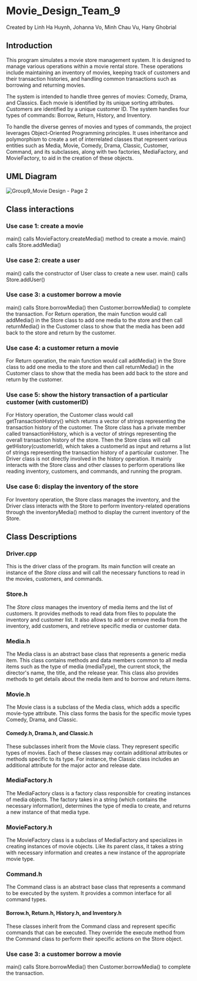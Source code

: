 # Movie_Design_Team_9
Created by Linh Ha Huynh, Johanna Vo, Minh Chau Vu, Hany Ghobrial
## Introduction
This program simulates a movie store management system. It is designed to manage various operations within a movie rental store. These operations include maintaining an inventory of movies, keeping track of customers and their transaction histories, and handling common transactions such as borrowing and returning movies. 

The system is intended to handle three genres of movies: Comedy, Drama, and Classics. Each movie is identified by its unique sorting attributes. Customers are identified by a unique customer ID. The system handles four types of commands: Borrow, Return, History, and Inventory. 

To handle the diverse genres of movies and types of commands, the project leverages Object-Oriented Programming principles. It uses inheritance and polymorphism to create a set of interrelated classes that represent various entities such as Media, Movie, Comedy, Drama, Classic, Customer, Command, and its subclasses, along with two factories, MediaFactory, and MovieFactory, to aid in the creation of these objects.

## UML Diagram
![Group9_Movie Design - Page 2](https://github.com/johannavo97/Movie_Design_Team/assets/100493934/3c687378-3d25-4861-af84-6b3a7ed03a56)
## Class interactions
### Use case 1: create a movie
main() calls MovieFactory.createMedia() method to create a movie.
main() calls Store.addMedia() 

### Use case 2: create a user
main() calls the constructor of User class to create a new user.
main() calls Store.addUser() 

### Use case 3: a customer borrow a movie
main() calls Store.borrowMedia() then Customer.borrowMedia() to complete the transaction.
For Return operation, the main function would call addMedia() in the Store class to add one media to the store and then call returnMedia() in the Customer class to show that the media has been add back to the store and return by the customer.

### Use case 4: a customer return a movie
For Return operation, the main function would call addMedia() in the Store class to add one media to the store and then call returnMedia() in the Customer class to show that the media has been add back to the store and return by the customer.

### Use case 5: show the history transaction of a particular customer (with customerID)
For History operation, the Customer class would call getTransactionHistory() which returns a vector of strings representing the transaction history of the customer. The Store class has a private member called transactionHistory, which is a vector of strings representing the overall transaction history of the store. Then the Store class will call getHistory(customerId), which takes a customerId as input and returns a list of strings representing the transaction history of a particular customer. The Driver class is not directly involved in the history operation. It mainly interacts with the Store class and other classes to perform operations like reading inventory, customers, and commands, and running the program.

### Use case 6: display the inventory of the store
For Inventory operation, the Store class manages the inventory, and the Driver class interacts with the Store to perform inventory-related operations through the inventoryMedia() method to display the current inventory of the Store.

## Class Descriptions
### Driver.cpp
This is the driver class of the program. Its main function will create an instance of the _Store class_ and will call the necessary functions to read in the movies, customers, and commands.

### Store.h
The _Store class_ manages the inventory of media items and the list of customers. It provides methods to read data from files to populate the inventory and customer list. It also allows to add or remove media from the inventory, add customers, and retrieve specific media or customer data.

### Media.h
The Media class is an abstract base class that represents a generic media item. This class contains methods and data members common to all media items such as the type of media (mediaType), the current stock, the director's name, the title, and the release year. This class also provides methods to get details about the media item and to borrow and return items.

### Movie.h
The Movie class is a subclass of the Media class, which adds a specific movie-type attribute. This class forms the basis for the specific movie types Comedy, Drama, and Classic.

#### Comedy.h, Drama.h, and Classic.h
These subclasses inherit from the Movie class. They represent specific types of movies. Each of these classes may contain additional attributes or methods specific to its type. For instance, the Classic class includes an additional attribute for the major actor and release date.

### MediaFactory.h
The MediaFactory class is a factory class responsible for creating instances of media objects. The factory takes in a string (which contains the necessary information), determines the type of media to create, and returns a new instance of that media type.

### MovieFactory.h
The MovieFactory class is a subclass of MediaFactory and specializes in creating instances of movie objects. Like its parent class, it takes a string with necessary information and creates a new instance of the appropriate movie type.

### Command.h
The Command class is an abstract base class that represents a command to be executed by the system. It provides a common interface for all command types.

#### Borrow.h, Return.h, History.h, and Inventory.h
These classes inherit from the Command class and represent specific commands that can be executed. They override the execute method from the Command class to perform their specific actions on the Store object.


### Use case 3: a customer borrow a movie
main() calls Store.borrowMedia() then Customer.borrowMedia() to complete the transaction.